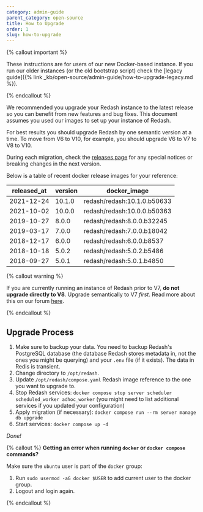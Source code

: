 ```yaml
---
category: admin-guide
parent_category: open-source
title: How to Upgrade
order: 1
slug: how-to-upgrade
---
```


{% callout important %}

These instructions are for users of our new Docker-based instance. If you run our older instances (or the old bootstrap script) check the [legacy guide]({% link _kb/open-source/admin-guide/how-to-upgrade-legacy.md %}).

{% endcallout %}

We recommended you upgrade your Redash instance to the latest release so you can benefit from new features and bug fixes. This document assumes you used our images to set up your instance of Redash.

For best results you should upgrade Redash by one semantic version at a time. To move from V6 to V10, for example, you should upgrade V6 to V7 to V8 to V10.

During each migration, check the [releases page](https://github.com/getredash/redash/releases) for any special notices or breaking changes in the next version.

Below is a table of recent docker release images for your reference:

| released_at | version | docker_image                |
| ----------- | ------- | --------------------------- |
| 2021-12-24  | 10.1.0  | redash/redash:10.1.0.b50633 |
| 2021-10-02  | 10.0.0  | redash/redash:10.0.0.b50363 |
| 2019-10-27  | 8.0.0   | redash/redash:8.0.0.b32245  |
| 2019-03-17  | 7.0.0   | redash/redash:7.0.0.b18042  |
| 2018-12-17  | 6.0.0   | redash/redash:6.0.0.b8537   |
| 2018-10-18  | 5.0.2   | redash/redash:5.0.2.b5486   |
| 2018-09-27  | 5.0.1   | redash/redash:5.0.1.b4850   |

{% callout warning %}

If you are currently running an instance of Redash prior to V7, **do not upgrade directly to V8**. Upgrade semantically to V7 _first_. Read more about this on our forum [here](https://discuss.redash.io/t/database-migration-using-incorrect-key-for-encryption/4833).

{% endcallout %}

## Upgrade Process

1. Make sure to backup your data. You need to backup Redash's PostgreSQL database (the database Redash stores metadata in, not the ones you might be querying) and your `.env` file (if it exists). The data in Redis is transient.
2. Change directory to `/opt/redash`.
3. Update `/opt/redash/compose.yaml` Redash image reference to the one you want to upgrade to.
4. Stop Redash services: `docker compose stop server scheduler scheduled_worker adhoc_worker` (you might need to list additional services if you updated your configuration)
5. Apply migration (if necessary): `docker compose run --rm server manage db upgrade`
6. Start services: `docker compose up -d`

_Done!_

{% callout %}
**Getting an error when running `docker` or `docker compose` commands?**

Make sure the `ubuntu` user is part of the `docker` group:

1. Run `sudo usermod -aG docker $USER` to add current user to the docker group.
2. Logout and login again.

{% endcallout %}
